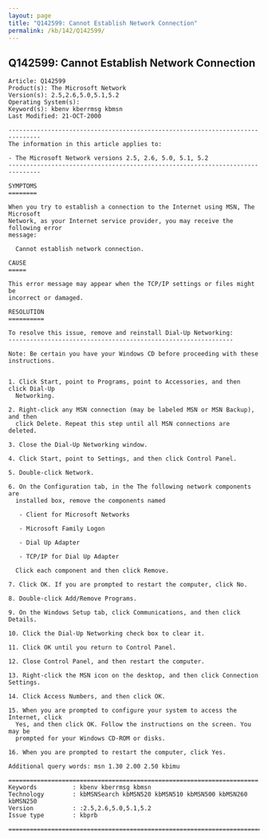 ```yaml
---
layout: page
title: "Q142599: Cannot Establish Network Connection"
permalink: /kb/142/Q142599/
---
```


## Q142599: Cannot Establish Network Connection

	Article: Q142599
	Product(s): The Microsoft Network
	Version(s): 2.5,2.6,5.0,5.1,5.2
	Operating System(s): 
	Keyword(s): kbenv kberrmsg kbmsn
	Last Modified: 21-OCT-2000
	
	-------------------------------------------------------------------------------
	The information in this article applies to:
	
	- The Microsoft Network versions 2.5, 2.6, 5.0, 5.1, 5.2 
	-------------------------------------------------------------------------------
	
	SYMPTOMS
	========
	
	When you try to establish a connection to the Internet using MSN, The Microsoft
	Network, as your Internet service provider, you may receive the following error
	message:
	
	  Cannot establish network connection.
	
	CAUSE
	=====
	
	This error message may appear when the TCP/IP settings or files might be
	incorrect or damaged.
	
	RESOLUTION
	==========
	
	To resolve this issue, remove and reinstall Dial-Up Networking:
	---------------------------------------------------------------
	
	Note: Be certain you have your Windows CD before proceeding with these
	instructions.
	
	
	1. Click Start, point to Programs, point to Accessories, and then click Dial-Up
	  Networking.
	
	2. Right-click any MSN connection (may be labeled MSN or MSN Backup), and then
	  click Delete. Repeat this step until all MSN connections are deleted.
	
	3. Close the Dial-Up Networking window.
	
	4. Click Start, point to Settings, and then click Control Panel.
	
	5. Double-click Network.
	
	6. On the Configuration tab, in the The following network components are
	  installed box, remove the components named
	
	   - Client for Microsoft Networks
	
	   - Microsoft Family Logon
	
	   - Dial Up Adapter
	
	   - TCP/IP for Dial Up Adapter
	
	  Click each component and then click Remove.
	
	7. Click OK. If you are prompted to restart the computer, click No.
	
	8. Double-click Add/Remove Programs.
	
	9. On the Windows Setup tab, click Communications, and then click Details.
	
	10. Click the Dial-Up Networking check box to clear it.
	
	11. Click OK until you return to Control Panel.
	
	12. Close Control Panel, and then restart the computer.
	
	13. Right-click the MSN icon on the desktop, and then click Connection Settings.
	
	14. Click Access Numbers, and then click OK.
	
	15. When you are prompted to configure your system to access the Internet, click
	  Yes, and then click OK. Follow the instructions on the screen. You may be
	  prompted for your Windows CD-ROM or disks.
	
	16. When you are prompted to restart the computer, click Yes.
	
	Additional query words: msn 1.30 2.00 2.50 kbimu
	
	======================================================================
	Keywords          : kbenv kberrmsg kbmsn 
	Technology        : kbMSNSearch kbMSN520 kbMSN510 kbMSN500 kbMSN260 kbMSN250
	Version           : :2.5,2.6,5.0,5.1,5.2
	Issue type        : kbprb
	
	=============================================================================
	

